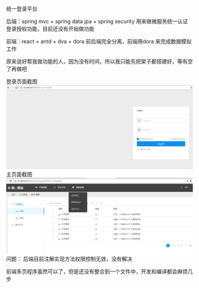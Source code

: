 统一登录平台

后端：spring mvc + spring data jpa + spring security
用来做微服务统一认证登录授权功能，目前还没有开始做功能


前端：react + antd + dva + dora 
前后端完全分离，前端用dora 来完成数据模拟工作

原来说好帮我做功能的人，因为没有时间，所以我只能先把架子都搭建好，等有空了再做吧 

登录页面截图
![image](https://github.com/alvin198761/devops_v1/blob/master/source/opsdev-auth/src/main/webapp/pics/login.png)
主页面截图
![image](https://github.com/alvin198761/devops_v1/blob/master/source/opsdev-auth/src/main/webapp/pics/main.png)
问题：
后端目前注解实现方法权限控制无效，没有解决

前端多页程序虽然可以了，但是还没有整合到一个文件中，开发和编译都会麻烦几步
